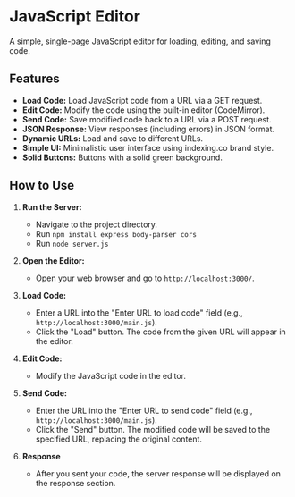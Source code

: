 # JavaScript Editor

A simple, single-page JavaScript editor for loading, editing, and saving code.

## Features

*   **Load Code:** Load JavaScript code from a URL via a GET request.
*   **Edit Code:** Modify the code using the built-in editor (CodeMirror).
*   **Send Code:** Save modified code back to a URL via a POST request.
*   **JSON Response:** View responses (including errors) in JSON format.
*   **Dynamic URLs:** Load and save to different URLs.
*   **Simple UI:** Minimalistic user interface using indexing.co brand style.
*   **Solid Buttons:** Buttons with a solid green background.

## How to Use

1.  **Run the Server:**
    *   Navigate to the project directory.
    *   Run `npm install express body-parser cors`
    *   Run `node server.js`

2.  **Open the Editor:**
    *   Open your web browser and go to `http://localhost:3000/`.

3.  **Load Code:**
    *   Enter a URL into the "Enter URL to load code" field (e.g., `http://localhost:3000/main.js`).
    *   Click the "Load" button. The code from the given URL will appear in the editor.

4.  **Edit Code:**
    *   Modify the JavaScript code in the editor.

5.  **Send Code:**
    *   Enter the URL into the "Enter URL to send code" field (e.g., `http://localhost:3000/main.js`).
    *   Click the "Send" button. The modified code will be saved to the specified URL, replacing the original content.

6.  **Response**
    *   After you sent your code, the server response will be displayed on the response section.
